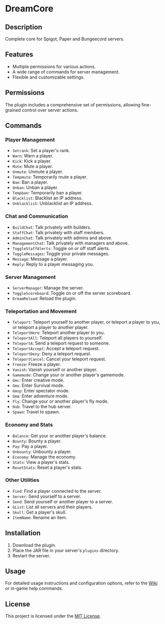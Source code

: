 # DreamCore

## Description

Complete core for Spigot, Paper and Bungeecord servers.

## Features

- Multiple permissions for various actions.
- A wide range of commands for server management.
- Flexible and customizable settings.

## Permissions

The plugin includes a comprehensive set of permissions, allowing fine-grained control over server actions.

## Commands

### Player Management

- `Setrank`: Set a player's rank.
- `Warn`: Warn a player.
- `Kick`: Kick a player.
- `Mute`: Mute a player.
- `Unmute`: Unmute a player.
- `Tempmute`: Temporarily mute a player.
- `Ban`: Ban a player.
- `Unban`: Unban a player.
- `Tempban`: Temporarily ban a player.
- `Blacklist`: Blacklist an IP address.
- `Unblacklist`: Unblacklist an IP address.

### Chat and Communication

- `BuildChat`: Talk privately with builders.
- `StaffChat`: Talk privately with staff members.
- `AdminChat`: Talk privately with admins and above.
- `ManagementChat`: Talk privately with managers and above.
- `ToggleStaffAlerts`: Toggle on or off staff alerts.
- `ToggleMessages`: Toggle your private messages.
- `Message`: Message a player.
- `Reply`: Reply to a player messaging you.

### Server Management

- `ServerManager`: Manage the server.
- `ToggleScoreboard`: Toggle on or off the server scoreboard.
- `DreamReload`: Reload the plugin.

### Teleportation and Movement

- `Teleport`: Teleport yourself to another player, or teleport a player to you, or teleport a player to another player.
- `TeleportHere`: Teleport another player to you.
- `TeleportAll`: Teleport all players to yourself.
- `TeleportA`: Send a teleport request to someone.
- `TeleportAccept`: Accept a teleport request.
- `TeleportDeny`: Deny a teleport request.
- `TeleportCancel`: Cancel your teleport request.
- `Freeze`: Freeze a player.
- `Vanish`: Vanish yourself or another player.
- `Gamemode`: Change your or another player's gamemode.
- `Gmc`: Enter creative mode.
- `Gms`: Enter Survival mode.
- `Gmsp`: Enter spectator mode.
- `Gma`: Enter adventure mode.
- `Fly`: Change your or another player's fly mode.
- `Hub`: Travel to the hub server.
- `Spawn`: Travel to spawn.

### Economy and Stats

- `Balance`: Get your or another player's balance.
- `Bounty`: Bounty a player.
- `Pay`: Pay a player.
- `Unbounty`: Unbounty a player.
- `Economy`: Manage the economy.
- `Stats`: View a player's stats.
- `ResetStats`: Reset a player's stats.

### Other Utilities

- `Find`: Find a player connected to the server.
- `Server`: Send yourself to a server.
- `Send`: Send yourself or another player to a server.
- `GList`: List all servers and their players.
- `Skull`: Get a player's skull.
- `ItemName`: Rename an item.

## Installation

1. Download the plugin.
2. Place the JAR file in your server's `plugins` directory.
3. Restart the server.

## Usage

For detailed usage instructions and configuration options, refer to the [Wiki](#) or in-game help commands.

## License

This project is licensed under the [MIT License](LICENSE).
